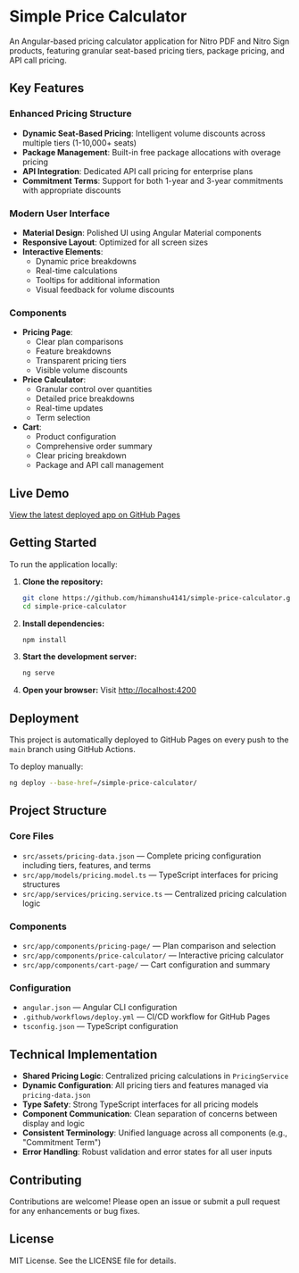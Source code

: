 # Simple Price Calculator

An Angular-based pricing calculator application for Nitro PDF and Nitro Sign products, featuring granular seat-based pricing tiers, package pricing, and API call pricing.

## Key Features

### Enhanced Pricing Structure
- **Dynamic Seat-Based Pricing**: Intelligent volume discounts across multiple tiers (1-10,000+ seats)
- **Package Management**: Built-in free package allocations with overage pricing
- **API Integration**: Dedicated API call pricing for enterprise plans
- **Commitment Terms**: Support for both 1-year and 3-year commitments with appropriate discounts

### Modern User Interface
- **Material Design**: Polished UI using Angular Material components
- **Responsive Layout**: Optimized for all screen sizes
- **Interactive Elements**: 
  - Dynamic price breakdowns
  - Real-time calculations
  - Tooltips for additional information
  - Visual feedback for volume discounts

### Components
- **Pricing Page**: 
  - Clear plan comparisons
  - Feature breakdowns
  - Transparent pricing tiers
  - Visible volume discounts
- **Price Calculator**: 
  - Granular control over quantities
  - Detailed price breakdowns
  - Real-time updates
  - Term selection
- **Cart**: 
  - Product configuration
  - Comprehensive order summary
  - Clear pricing breakdown
  - Package and API call management

## Live Demo

[View the latest deployed app on GitHub Pages](https://himanshu4141.github.io/simple-price-calculator/)

## Getting Started

To run the application locally:

1. **Clone the repository:**
   ```sh
   git clone https://github.com/himanshu4141/simple-price-calculator.git
   cd simple-price-calculator
   ```
2. **Install dependencies:**
   ```sh
   npm install
   ```
3. **Start the development server:**
   ```sh
   ng serve
   ```
4. **Open your browser:**
   Visit [http://localhost:4200](http://localhost:4200)

## Deployment

This project is automatically deployed to GitHub Pages on every push to the `main` branch using GitHub Actions.

To deploy manually:
```sh
ng deploy --base-href=/simple-price-calculator/
```

## Project Structure

### Core Files
- `src/assets/pricing-data.json` — Complete pricing configuration including tiers, features, and terms
- `src/app/models/pricing.model.ts` — TypeScript interfaces for pricing structures
- `src/app/services/pricing.service.ts` — Centralized pricing calculation logic

### Components
- `src/app/components/pricing-page/` — Plan comparison and selection
- `src/app/components/price-calculator/` — Interactive pricing calculator
- `src/app/components/cart-page/` — Cart configuration and summary

### Configuration
- `angular.json` — Angular CLI configuration
- `.github/workflows/deploy.yml` — CI/CD workflow for GitHub Pages
- `tsconfig.json` — TypeScript configuration

## Technical Implementation
- **Shared Pricing Logic**: Centralized pricing calculations in `PricingService`
- **Dynamic Configuration**: All pricing tiers and features managed via `pricing-data.json`
- **Type Safety**: Strong TypeScript interfaces for all pricing models
- **Component Communication**: Clean separation of concerns between display and logic
- **Consistent Terminology**: Unified language across all components (e.g., "Commitment Term")
- **Error Handling**: Robust validation and error states for all user inputs

## Contributing

Contributions are welcome! Please open an issue or submit a pull request for any enhancements or bug fixes.

## License

MIT License. See the LICENSE file for details.